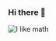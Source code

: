 ### Hi there 👋
![I like math](https://media.giphy.com/media/l3vR4SzJEeWt0kA92/giphy.gif)
<!--
**blackeuler/blackeuler** is a ✨ _special_ ✨ repository because its `README.md` (this file) appears on your GitHub profile.


IM working on building autonomous agents to solve real world problems
